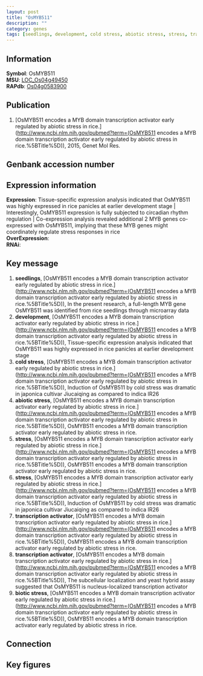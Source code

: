 ```yaml
---
layout: post
title: "OsMYB511"
description: ""
category: genes
tags: [seedlings, development, cold stress, abiotic stress, stress, transcription activator, biotic stress, Gene]
---
```


## Information
__Symbol__: OsMYB511  
__MSU__: [LOC_Os04g49450](http://rice.plantbiology.msu.edu/cgi-bin/ORF_infopage.cgi?orf=LOC_Os04g49450)  
__RAPdb__: [Os04g0583900](http://rapdb.dna.affrc.go.jp/viewer/gbrowse_details/irgsp1?name=Os04g0583900)  

## Publication
1. [OsMYB511 encodes a MYB domain transcription activator early regulated by abiotic stress in rice.](http://www.ncbi.nlm.nih.gov/pubmed?term=(OsMYB511 encodes a MYB domain transcription activator early regulated by abiotic stress in rice.%5BTitle%5D)), 2015, Genet Mol Res.

## Genbank accession number

## Expression information
__Expression__: Tissue-specific expression analysis indicated that OsMYB511 was highly expressed in rice panicles at earlier development stage |  Interestingly, OsMYB511 expression is fully subjected to circadian rhythm regulation |  Co-expression analysis revealed additional 2 MYB genes co-expressed with OsMYB511, implying that these MYB genes might coordinately regulate stress responses in rice  
__OverExpression__:  
__RNAi__:  

## Key message
1. __seedlings__, [OsMYB511 encodes a MYB domain transcription activator early regulated by abiotic stress in rice.](http://www.ncbi.nlm.nih.gov/pubmed?term=(OsMYB511 encodes a MYB domain transcription activator early regulated by abiotic stress in rice.%5BTitle%5D)),  In the present research, a full-length MYB gene OsMYB511 was identified from rice seedlings through microarray data
2. __development__, [OsMYB511 encodes a MYB domain transcription activator early regulated by abiotic stress in rice.](http://www.ncbi.nlm.nih.gov/pubmed?term=(OsMYB511 encodes a MYB domain transcription activator early regulated by abiotic stress in rice.%5BTitle%5D)),  Tissue-specific expression analysis indicated that OsMYB511 was highly expressed in rice panicles at earlier development stage
3. __cold stress__, [OsMYB511 encodes a MYB domain transcription activator early regulated by abiotic stress in rice.](http://www.ncbi.nlm.nih.gov/pubmed?term=(OsMYB511 encodes a MYB domain transcription activator early regulated by abiotic stress in rice.%5BTitle%5D)),  Induction of OsMYB511 by cold stress was dramatic in japonica cultivar Jiucaiqing as compared to indica IR26
4. __abiotic stress__, [OsMYB511 encodes a MYB domain transcription activator early regulated by abiotic stress in rice.](http://www.ncbi.nlm.nih.gov/pubmed?term=(OsMYB511 encodes a MYB domain transcription activator early regulated by abiotic stress in rice.%5BTitle%5D)), OsMYB511 encodes a MYB domain transcription activator early regulated by abiotic stress in rice.
5. __stress__, [OsMYB511 encodes a MYB domain transcription activator early regulated by abiotic stress in rice.](http://www.ncbi.nlm.nih.gov/pubmed?term=(OsMYB511 encodes a MYB domain transcription activator early regulated by abiotic stress in rice.%5BTitle%5D)), OsMYB511 encodes a MYB domain transcription activator early regulated by abiotic stress in rice.
6. __stress__, [OsMYB511 encodes a MYB domain transcription activator early regulated by abiotic stress in rice.](http://www.ncbi.nlm.nih.gov/pubmed?term=(OsMYB511 encodes a MYB domain transcription activator early regulated by abiotic stress in rice.%5BTitle%5D)),  Induction of OsMYB511 by cold stress was dramatic in japonica cultivar Jiucaiqing as compared to indica IR26
7. __transcription activator__, [OsMYB511 encodes a MYB domain transcription activator early regulated by abiotic stress in rice.](http://www.ncbi.nlm.nih.gov/pubmed?term=(OsMYB511 encodes a MYB domain transcription activator early regulated by abiotic stress in rice.%5BTitle%5D)), OsMYB511 encodes a MYB domain transcription activator early regulated by abiotic stress in rice.
8. __transcription activator__, [OsMYB511 encodes a MYB domain transcription activator early regulated by abiotic stress in rice.](http://www.ncbi.nlm.nih.gov/pubmed?term=(OsMYB511 encodes a MYB domain transcription activator early regulated by abiotic stress in rice.%5BTitle%5D)),  The subcellular localization and yeast hybrid assay suggested that OsMYB511 is nucleus-localized transcription activator
9. __biotic stress__, [OsMYB511 encodes a MYB domain transcription activator early regulated by abiotic stress in rice.](http://www.ncbi.nlm.nih.gov/pubmed?term=(OsMYB511 encodes a MYB domain transcription activator early regulated by abiotic stress in rice.%5BTitle%5D)), OsMYB511 encodes a MYB domain transcription activator early regulated by abiotic stress in rice.

## Connection

## Key figures


